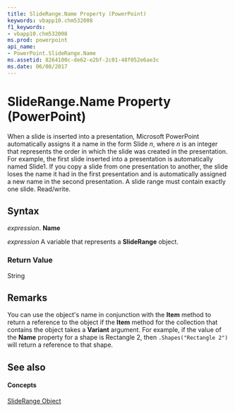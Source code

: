 ```yaml
---
title: SlideRange.Name Property (PowerPoint)
keywords: vbapp10.chm532008
f1_keywords:
- vbapp10.chm532008
ms.prod: powerpoint
api_name:
- PowerPoint.SlideRange.Name
ms.assetid: 8264100c-de62-e2bf-2c01-48f052e6ae3c
ms.date: 06/08/2017
---
```



# SlideRange.Name Property (PowerPoint)

When a slide is inserted into a presentation, Microsoft PowerPoint automatically assigns it a name in the form Slide _n_, where _n_ is an integer that represents the order in which the slide was created in the presentation. For example, the first slide inserted into a presentation is automatically named Slide1. If you copy a slide from one presentation to another, the slide loses the name it had in the first presentation and is automatically assigned a new name in the second presentation. A slide range must contain exactly one slide. Read/write.


## Syntax

 _expression_. **Name**

 _expression_ A variable that represents a **SlideRange** object.


### Return Value

String


## Remarks

You can use the object's name in conjunction with the **Item** method to return a reference to the object if the **Item** method for the collection that contains the object takes a **Variant** argument. For example, if the value of the **Name** property for a shape is Rectangle 2, then `.Shapes("Rectangle 2")` will return a reference to that shape.


## See also


#### Concepts


[SlideRange Object](sliderange-object-powerpoint.md)

